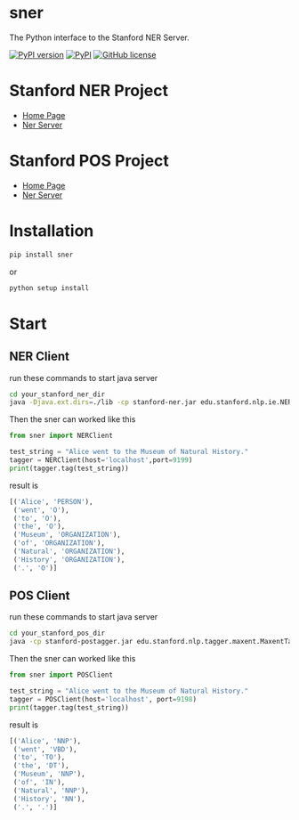# sner
The Python interface to the Stanford NER Server.

[![PyPI version](https://badge.fury.io/py/sner.svg)](https://badge.fury.io/py/sner)
[![PyPI](https://img.shields.io/pypi/pyversions/sner.svg)](https://badge.fury.io/py/sner)
[![GitHub license](https://img.shields.io/badge/license-MIT-blue.svg)](https://raw.githubusercontent.com/caihaoyu/sner/master/LICENSE)

# Stanford NER Project

* [Home Page](https://nlp.stanford.edu/software/CRF-NER.shtml)
* [Ner Server](https://nlp.stanford.edu/software/crf-faq.shtml#cc)

# Stanford POS Project

* [Home Page](https://nlp.stanford.edu/software/tagger.shtml)
* [Ner Server](https://nlp.stanford.edu/software/pos-tagger-faq.html#e)

# Installation
```bash
pip install sner
```
or

```bash
python setup install
```

# Start
## NER Client
run these commands to start java server

```bash
cd your_stanford_ner_dir
java -Djava.ext.dirs=./lib -cp stanford-ner.jar edu.stanford.nlp.ie.NERServer -port 9199 -loadClassifier ./classifiers/english.all.3class.distsim.crf.ser.gz  -tokenizerFactory edu.stanford.nlp.process.WhitespaceTokenizer -tokenizerOptions tokenizeNLs=false
```
Then the sner can worked like this

```python
from sner import NERClient

test_string = "Alice went to the Museum of Natural History."
tagger = NERClient(host='localhost',port=9199)
print(tagger.tag(test_string))
```
result is

```python
[('Alice', 'PERSON'),
 ('went', 'O'),
 ('to', 'O'),
 ('the', 'O'),
 ('Museum', 'ORGANIZATION'),
 ('of', 'ORGANIZATION'),
 ('Natural', 'ORGANIZATION'),
 ('History', 'ORGANIZATION'),
 ('.', 'O')]
```

## POS Client
run these commands to start java server

```bash
cd your_stanford_pos_dir
java -cp stanford-postagger.jar edu.stanford.nlp.tagger.maxent.MaxentTaggerServer -port 9198 -model models/english-bidirectional-distsim.tagger
```
Then the sner can worked like this

```python
from sner import POSClient

test_string = "Alice went to the Museum of Natural History."
tagger = POSClient(host='localhost', port=9198)
print(tagger.tag(test_string))
```
result is

```python
[('Alice', 'NNP'),
 ('went', 'VBD'),
 ('to', 'TO'),
 ('the', 'DT'),
 ('Museum', 'NNP'),
 ('of', 'IN'),
 ('Natural', 'NNP'),
 ('History', 'NN'),
 ('.', '.')]
```
